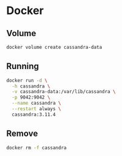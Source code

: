 # Docker

## Volume

```sh
docker volume create cassandra-data
```

## Running

```sh
docker run -d \
  -h cassandra \
  -v cassandra-data:/var/lib/cassandra \
  -p 9042:9042 \
  --name cassandra \
  --restart always \
  cassandra:3.11.4
```

## Remove

```sh
docker rm -f cassandra
```

